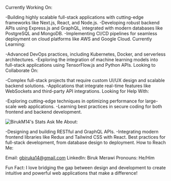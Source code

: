 Currently Working On:

-Building highly scalable full-stack applications with cutting-edge frameworks like Next.js, React, and Node.js.
-Developing robust backend APIs using Express.js and GraphQL, integrated with modern databases like PostgreSQL and MongoDB.
-Implementing CI/CD pipelines for seamless deployment on cloud platforms like AWS and Google Cloud.
Currently Learning:

-Advanced DevOps practices, including Kubernetes, Docker, and serverless architectures.
-Exploring the integration of machine learning models into full-stack applications using TensorFlow.js and Python APIs.
Looking to Collaborate On:

-Complex full-stack projects that require custom UI/UX design and scalable backend solutions.
-Applications that integrate real-time features like WebSockets and third-party API integrations.
Looking for Help With:

-Exploring cutting-edge techniques in optimizing performance for large-scale web applications.
-Learning best practices in secure coding for both frontend and backend development.

![BirukM14's Stats](https://github-readme-stats.vercel.app/api?username=BirukM14&theme=vue-dark&show_icons=true&hide_border=true&count_private=true)
Ask Me About:

-Designing and building RESTful and GraphQL APIs.
-Integrating modern frontend libraries like Redux and Tailwind CSS with React.
Best practices for full-stack development, from database design to deployment.
How to Reach Me:

Email: gbiruka14@gmail.com
LinkedIn: Biruk Merawi
Pronouns: He/Him

Fun Fact:
I love bridging the gap between design and development to create intuitive and powerful web applications that make a difference!
